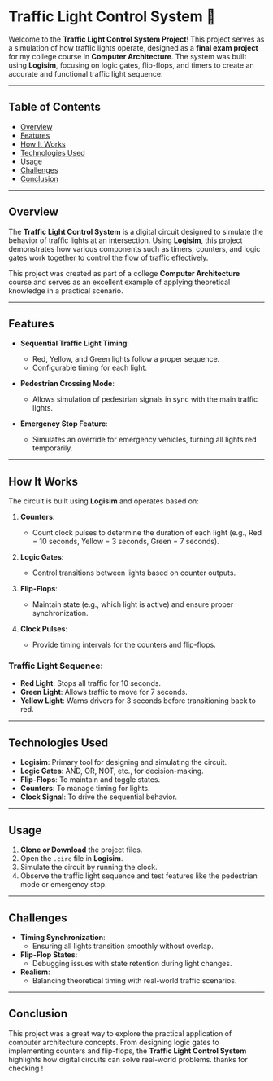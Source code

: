 # Traffic Light Control System 🚦

Welcome to the **Traffic Light Control System Project**! This project serves as a simulation of how traffic lights operate, designed as a **final exam project** for my college course in **Computer Architecture**. The system was built using **Logisim**, focusing on logic gates, flip-flops, and timers to create an accurate and functional traffic light sequence.

---

## Table of Contents

- [Overview](#overview)
- [Features](#features)
- [How It Works](#how-it-works)
- [Technologies Used](#technologies-used)
- [Usage](#usage)
- [Challenges](#challenges)
- [Conclusion](#conclusion)

---

## Overview

The **Traffic Light Control System** is a digital circuit designed to simulate the behavior of traffic lights at an intersection. Using **Logisim**, this project demonstrates how various components such as timers, counters, and logic gates work together to control the flow of traffic effectively.

This project was created as part of a college **Computer Architecture** course and serves as an excellent example of applying theoretical knowledge in a practical scenario.

---

## Features

- **Sequential Traffic Light Timing**: 
  - Red, Yellow, and Green lights follow a proper sequence.
  - Configurable timing for each light.

- **Pedestrian Crossing Mode**:
  - Allows simulation of pedestrian signals in sync with the main traffic lights.

- **Emergency Stop Feature**:
  - Simulates an override for emergency vehicles, turning all lights red temporarily.

---

## How It Works

The circuit is built using **Logisim** and operates based on:

1. **Counters**:
   - Count clock pulses to determine the duration of each light (e.g., Red = 10 seconds, Yellow = 3 seconds, Green = 7 seconds).

2. **Logic Gates**:
   - Control transitions between lights based on counter outputs.

3. **Flip-Flops**:
   - Maintain state (e.g., which light is active) and ensure proper synchronization.

4. **Clock Pulses**:
   - Provide timing intervals for the counters and flip-flops.

### Traffic Light Sequence:
- **Red Light**: Stops all traffic for 10 seconds.
- **Green Light**: Allows traffic to move for 7 seconds.
- **Yellow Light**: Warns drivers for 3 seconds before transitioning back to red.

---

## Technologies Used

- **Logisim**: Primary tool for designing and simulating the circuit.
- **Logic Gates**: AND, OR, NOT, etc., for decision-making.
- **Flip-Flops**: To maintain and toggle states.
- **Counters**: To manage timing for lights.
- **Clock Signal**: To drive the sequential behavior.

---

## Usage

1. **Clone or Download** the project files.
2. Open the `.circ` file in **Logisim**.
3. Simulate the circuit by running the clock.
4. Observe the traffic light sequence and test features like the pedestrian mode or emergency stop.

---

## Challenges

- **Timing Synchronization**:
  - Ensuring all lights transition smoothly without overlap.
- **Flip-Flop States**:
  - Debugging issues with state retention during light changes.
- **Realism**:
  - Balancing theoretical timing with real-world traffic scenarios.

---

## Conclusion

This project was a great way to explore the practical application of computer architecture concepts. From designing logic gates to implementing counters and flip-flops, the **Traffic Light Control System** highlights how digital circuits can solve real-world problems.
thanks for checking !
